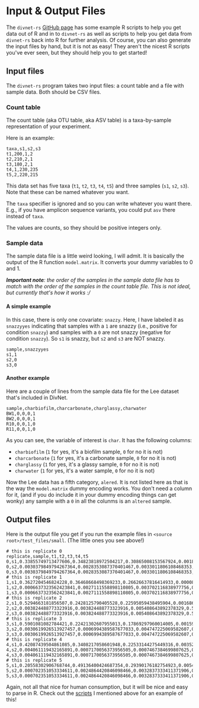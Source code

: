 # Input & Output Files

The `divnet-rs` [GitHub page](https://github.com/mooreryan/divnet-rs/tree/master/test_files/lee_data_walkthrough) has some example R scripts to help you get data out of R and in to `divnet-rs` as well as scripts to help you get data from `divnet-rs` back into R for further analysis.  Of course, you can also generate the input files by hand, but it is not as easy!  They aren't the nicest R scripts you've ever seen, but they should help you to get started!

## Input files

The `divnet-rs` program takes two input files: a count table and a file with
sample data. Both should be CSV files.

### Count table

The count table (aka OTU table, aka ASV table) is a taxa-by-sample
representation of your experiment.

Here is an example:

```csv
taxa,s1,s2,s3
t1,200,1,2
t2,210,2,1
t3,180,2,1
t4,1,230,235
t5,2,220,215
```

This data set has five taxa (`t1`, `t2`, `t3`, `t4`, `t5`) and three samples
(`s1`, `s2`, `s3`). Note that these can be named whatever you want.

The `taxa` specifier is ignored and so you can write whatever you want there.
E.g., if you have amplicon sequence variants, you could put `asv` there instead
of `taxa`.

The values are counts, so they should be positive integers only.

### Sample data

The sample data file is a little weird looking, I will admit. It is basically
the output of the R function `model.matrix`. It converts your dummy variables
to 0 and 1.

_**Important note**: the order of the samples in the sample data file has to match with the order of the samples in the count table file. This is not ideal, but currently that's how it works :/_

#### A simple example

In this case, there is only one covariate: `snazzy`. Here, I have labeled it as
`snazzyyes` indicating that samples with a `1` are snazzy (i.e., positive for
condition `snazzy`) and samples with a `0` are not snazzy (negative for
condition `snazzy`). So `s1` is snazzy, but `s2` and `s3` are NOT snazzy.

```csv
sample,snazzyyes
s1,1
s2,0
s3,0
```

#### Another example

Here are a couple of lines from the sample data file for the Lee dataset that's
included in DivNet.

```csv
sample,charbiofilm,charcarbonate,charglassy,charwater
BW1,0,0,0,1
BW2,0,0,0,1
R10,0,0,1,0
R11,0,0,1,0
```

As you can see, the variable of interest is `char`. It has the following
columns:

- `charbiofilm` (`1` for yes, it's a biofilm sample, `0` for no it is not)
- `charcarbonate` (`1` for yes, it's a carbonate sample, `0` for no it is not)
- `charglassy` (`1` for yes, it's a glassy sample, `0` for no it is not)
- `charwater` (`1` for yes, it's a water sample, `0` for no it is not)

Now the Lee data has a fifth category, `alered`. It is not listed here as that
is the way the `model.matrix` dummy encoding works. You don't need a column for
it, (and if you do include it in your dummy encoding things can get wonky) any
sample with a `0` in all the colunms is an `altered` sample.

## Output files

Here is the output file you get if you run the example files in `<source root>/test_files/small`. (The little ones you see above!)

```csv
# this is replicate 0
replicate,sample,t1,t2,t3,t4,t5
0,s1,0.33855749713477606,0.34823818972504217,0.30865008153567924,0.0018295805613595625,0.0027246510431431564
0,s2,0.0030379849794267364,0.0028353087370401467,0.0033011806108468353,0.490330204063212,0.5004953216094743
0,s3,0.0030379849794267364,0.0028353087370401467,0.0033011806108468353,0.490330204063212,0.5004953216094743
# this is replicate 1
1,s1,0.3627204546824228,0.36468668498369233,0.26626637816414933,0.00008013857010885896,0.006246343599626745
1,s2,0.0006637323562423841,0.0027111558898110805,0.003702116838977756,0.5432176368099867,0.44970535810498213
1,s3,0.0006637323562423841,0.0027111558898110805,0.003702116838977756,0.5432176368099867,0.44970535810498213
# this is replicate 2
2,s1,0.5294663181856507,0.2428125790405528,0.22595059438495904,0.0016861984655594231,0.00008430992327797039
2,s2,0.003824488773323916,0.003824488773323916,0.005408643892378329,0.5034205045920187,0.48352187396895513
2,s3,0.003824488773323916,0.003824488773323916,0.005408643892378329,0.5034205045920187,0.48352187396895513
# this is replicate 3
3,s1,0.5901081082784421,0.22421302607955013,0.17869297960014005,0.0015961885594974962,0.005389697482370069
3,s2,0.0030619926513927457,0.0006994389587677033,0.004747225069582607,0.5271925248691112,0.4642988184511458
3,s3,0.0030619926513927457,0.0006994389587677033,0.004747225069582607,0.5271925248691112,0.4642988184511458
# this is replicate 4
4,s1,0.42087439504861085,0.3408217058601948,0.22533144275449316,0.0035274481524021776,0.009445008184299079
4,s2,0.004061119432165891,0.0007170056373956505,0.0007467384699807625,0.5003428103976993,0.4941323260627584
4,s3,0.004061119432165891,0.0007170056373956505,0.0007467384699807625,0.5003428103976993,0.4941323260627584
# this is replicate 5
5,s1,0.20558302906768744,0.49136400424687354,0.29390176182754923,0.005463507248674078,0.0036876976092156933
5,s2,0.000702351053334611,0.0024864420846098466,0.0032837333411371906,0.43124409424160054,0.5622833792793178
5,s3,0.000702351053334611,0.0024864420846098466,0.0032837333411371906,0.43124409424160054,0.5622833792793178
```

Again, not all that nice for human consumption, but it will be nice and easy to
parse in R. Check out the [scripts](https://github.com/mooreryan/divnet-rs/tree/master/test_files/lee_data_walkthrough) I mentioned above for an example of this!
